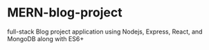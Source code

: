 # MERN-blog-project
full-stack Blog project application using Nodejs, Express, React, and MongoDB along with ES6+
